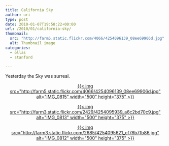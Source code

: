 ```yaml
---
title: California Sky
author: uri
type: post
date: 2010-01-07T19:58:22+00:00
url: /2010/01/california-sky/
thumbnail:
  src: "http://farm5.static.flickr.com/4066/4254096139_08ee69906d.jpg"
  alt: Thumbnail image
categories:
  - ollas
  - stanford

---
```

Yesterday the Sky was surreal.

<p style="text-align: center;">
  <a title="IMG_0815 by enochrooted, on Flickr" href="http://www.flickr.com/photos/enochrooted/4254096139/">{{< img src="http://farm5.static.flickr.com/4066/4254096139_08ee69906d.jpg" alt="IMG_0815" width="500" height="375" >}}</a>
</p>

<p style="text-align: center;">
  <a title="IMG_0813 by enochrooted, on Flickr" href="http://www.flickr.com/photos/enochrooted/4254095939/">{{< img src="http://farm3.static.flickr.com/2429/4254095939_a6c2bd70c9.jpg" alt="IMG_0813" width="500" height="375" >}}</a>
</p>

<p style="text-align: center;">
  <a title="IMG_0812 by enochrooted, on Flickr" href="http://www.flickr.com/photos/enochrooted/4254095621/">{{< img src="http://farm3.static.flickr.com/2685/4254095621_cf78b7fb86.jpg" alt="IMG_0812" width="500" height="375" >}}</a>
</p>

<p style="text-align: center;">
</p>